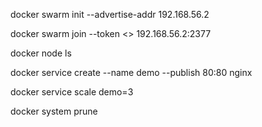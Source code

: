 docker swarm init --advertise-addr 192.168.56.2

docker swarm join --token <> 192.168.56.2:2377

docker node ls 

docker service create --name demo --publish 80:80 nginx

docker service scale demo=3

docker system prune